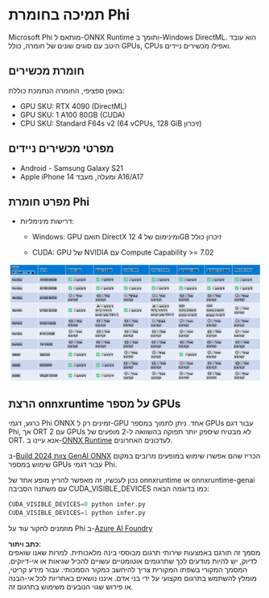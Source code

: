# תמיכה בחומרת Phi

Microsoft Phi מותאם ל-ONNX Runtime ותומך ב-Windows DirectML. הוא עובד היטב עם סוגים שונים של חומרה, כולל GPUs, CPUs ואפילו מכשירים ניידים.

## חומרת מכשירים  
באופן ספציפי, החומרה הנתמכת כוללת:

- GPU SKU: RTX 4090 (DirectML)  
- GPU SKU: 1 A100 80GB (CUDA)  
- CPU SKU: Standard F64s v2 (64 vCPUs, 128 GiB זיכרון)  

## מפרטי מכשירים ניידים  

- Android - Samsung Galaxy S21  
- Apple iPhone 14 ומעלה, מעבד A16/A17  

## מפרט חומרת Phi  

- דרישות מינימליות:  
  - Windows: GPU תואם DirectX 12 ומינימום של 4GB זיכרון כולל  

  - CUDA: GPU של NVIDIA עם Compute Capability >= 7.02  

![HardwareSupport](../../../../../translated_images/01.phihardware.925db5699da7752cf486314e6db087580583cfbcd548970f8a257e31a8aa862c.he.png)  

## הרצת onnxruntime על מספר GPUs  

כרגע, דגמי Phi ONNX זמינים רק ל-GPU אחד. ניתן לתמוך במספר GPUs עבור דגם Phi, אך ORT עם 2 GPUs לא מבטיח שיספק יותר תפוקה בהשוואה ל-2 מופעים של ORT. אנא עיינו ב-[ONNX Runtime](https://onnxruntime.ai/) לעדכונים האחרונים.  

ב-[Build 2024 צוות GenAI ONNX](https://youtu.be/WLW4SE8M9i8?si=EtG04UwDvcjunyfC) הכריז שהם אפשרו שימוש במופעים מרובים במקום שימוש במספר GPUs עבור דגמי Phi.  

נכון לעכשיו, זה מאפשר להריץ מופע אחד של onnxruntime או onnxruntime-genai עם משתנה הסביבה CUDA_VISIBLE_DEVICES כמו בדוגמה הבאה:  

```Python
CUDA_VISIBLE_DEVICES=0 python infer.py
CUDA_VISIBLE_DEVICES=1 python infer.py
```  

מוזמנים לחקור עוד על Phi ב-[Azure AI Foundry](https://ai.azure.com)  

**כתב ויתור**:  
מסמך זה תורגם באמצעות שירותי תרגום מבוססי בינה מלאכותית. למרות שאנו שואפים לדיוק, יש להיות מודעים לכך שתרגומים אוטומטיים עשויים להכיל שגיאות או אי-דיוקים. המסמך המקורי בשפתו המקורית צריך להיחשב כמקור הסמכותי. עבור מידע קריטי, מומלץ להשתמש בתרגום מקצועי על ידי בני אדם. איננו נושאים באחריות לכל אי-הבנה או פירוש שגוי הנובעים משימוש בתרגום זה.